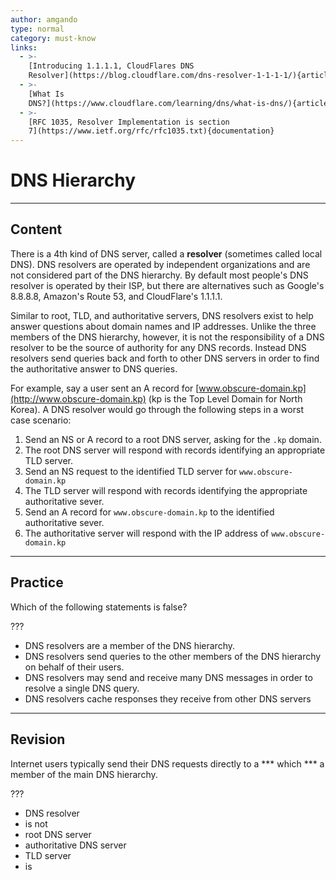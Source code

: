 ```yaml
---
author: amgando
type: normal
category: must-know
links:
  - >-
    [Introducing 1.1.1.1, CloudFlares DNS
    Resolver](https://blog.cloudflare.com/dns-resolver-1-1-1-1/){article}
  - >-
    [What Is
    DNS?](https://www.cloudflare.com/learning/dns/what-is-dns/){article}
  - >-
    [RFC 1035, Resolver Implementation is section
    7](https://www.ietf.org/rfc/rfc1035.txt){documentation}
---
```


# DNS Hierarchy


---

## Content

There is a 4th kind of DNS server, called a **resolver** (sometimes called local DNS). DNS resolvers are operated by independent organizations and are not considered part of the DNS hierarchy. By default most people's DNS resolver is operated by their ISP, but there are alternatives such as Google's 8.8.8.8, Amazon's Route 53, and CloudFlare's 1.1.1.1.

Similar to root, TLD, and authoritative servers, DNS resolvers exist to help answer questions about domain names and IP addresses. Unlike the three members of the DNS hierarchy, however, it is not the responsibility of a DNS resolver to be the source of authority for any DNS records. Instead DNS resolvers send queries back and forth to other DNS servers in order to find the authoritative answer to DNS queries.

For example, say a user sent an A record for [www.obscure-domain.kp](http://www.obscure-domain.kp) (kp is the Top Level Domain for North Korea). A DNS resolver would go through the following steps in a worst case scenario:

1. Send an NS or A record to a root DNS server, asking for the `.kp` domain.
2. The root DNS server will respond with records identifying an appropriate TLD server.
3. Send an NS request to the identified TLD server for `www.obscure-domain.kp`
4. The TLD server will respond with records identifying the appropriate authoritative sever.
5. Send an A record for `www.obscure-domain.kp` to the identified authoritative sever.
6. The authoritative server will respond with the IP address of `www.obscure-domain.kp`


---

## Practice

Which of the following statements is false?

???

- DNS resolvers are a member of the DNS hierarchy.
- DNS resolvers send queries to the other members of the DNS hierarchy on behalf of their users.
- DNS resolvers may send and receive many DNS messages in order to resolve a single DNS query.
- DNS resolvers cache responses they receive from other DNS servers


---

## Revision

Internet users typically send their DNS requests directly to a *** which *** a member of the main DNS hierarchy.

???

- DNS resolver
- is not
- root DNS server
- authoritative DNS server
- TLD server
- is
